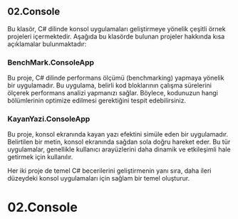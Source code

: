 ## 02.Console

Bu klasör, C# dilinde konsol uygulamaları geliştirmeye yönelik çeşitli örnek projeleri içermektedir. Aşağıda bu klasörde bulunan projeler hakkında kısa açıklamalar bulunmaktadır:

### BenchMark.ConsoleApp
Bu proje, C# dilinde performans ölçümü (benchmarking) yapmaya yönelik bir uygulamadır. Bu uygulama, belirli kod bloklarının çalışma sürelerini ölçerek performans analizi yapmanızı sağlar. Böylece, kodunuzun hangi bölümlerinin optimize edilmesi gerektiğini tespit edebilirsiniz.

### KayanYazi.ConsoleApp
Bu proje, konsol ekranında kayan yazı efektini simüle eden bir uygulamadır. Belirtilen bir metin, konsol ekranında sağdan sola doğru hareket eder. Bu tür uygulamalar, genellikle kullanıcı arayüzlerini daha dinamik ve etkileşimli hale getirmek için kullanılır.

Her iki proje de temel C# becerilerini geliştirmenin yanı sıra, daha ileri düzeydeki konsol uygulamaları için sağlam bir temel oluşturur.
# 02.Console
